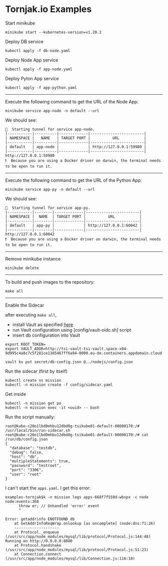 # Tornjak.io Examples

Start minikube
```
minikube start --kubernetes-version=v1.20.2
```

Deploy DB service
```
kubectl apply -f db-node.yaml
```
Deploy Node App service
```
kubectl apply -f app-node.yaml
```
Deploy Pyton App service
```
kubectl apply -f app-python.yaml
```

---

Execute the following command to get the URL of the Node App:
```
minikube service app-node -n default --url
```
We should see:
```
🏃  Starting tunnel for service app-node.
|-----------|----------|-------------|------------------------|
| NAMESPACE |   NAME   | TARGET PORT |          URL           |
|-----------|----------|-------------|------------------------|
| default   | app-node |             | http://127.0.0.1:59980 |
|-----------|----------|-------------|------------------------|
http://127.0.0.1:59980
❗  Because you are using a Docker driver on darwin, the terminal needs to be open to run it.
```
---

Execute the following command to get the URL of the Python App:
```
minikube service app-py -n default --url
```
We should see:
```
🏃  Starting tunnel for service app-py.
|-----------|--------|-------------|------------------------|
| NAMESPACE |  NAME  | TARGET PORT |          URL           |
|-----------|--------|-------------|------------------------|
| default   | app-py |             | http://127.0.0.1:60042 |
|-----------|--------|-------------|------------------------|
http://127.0.0.1:60042
❗  Because you are using a Docker driver on darwin, the terminal needs to be open to run it.
```

---
Remove minikube instance
```
minikube delete
```

---

To build and push images to the repository:
```console
make all
```
---
Enable the Sidecar

after executing `make all`,

* install Vault as specified [here](https://github.com/IBM/trusted-service-identity/blob/main/README.md#setup-vault)
* run Vault configuration using [config/vault-oidc.sh] script
* insert db configuration into Vault

```console
export ROOT_TOKEN=
export VAULT_ADDR=http://tsi-vault-tsi-vault.space-x04-9d995c4a8c7c5f281ce13d5467ff6a94-0000.eu-de.containers.appdomain.cloud

vault kv put secret/db-config.json @../nodejs/config.json
```

Run the sidecar (first by itself)

```console
kubectl create ns mission
kubectl -n mission create -f config/sidecar.yaml
```

Get inside
```console
kubectl -n mission get po
kubectl -n mission exec -it <uuid> -- bash
```

Run the script manually:
```console
root@kube-c20o1lbd0mhbu12dbd0g-tsikube01-default-00000170:/# /usr/local/bin/run-sidecar.sh
root@kube-c20o1lbd0mhbu12dbd0g-tsikube01-default-00000170:/# cat /run/db/config.json
{
  "database": "testdb",
  "debug": false,
  "host": "db",
  "multipleStatements": true,
  "password": "testroot",
  "port": "3306",
  "user": "root"
}
```

I can't start the `apps.yaml`. I get this error:

```
examples-tornjak$k -n mission logs apps-668f7f559d-wbspx -c node
node:events:368
      throw er; // Unhandled 'error' event
      ^

Error: getaddrinfo ENOTFOUND db
    at GetAddrInfoReqWrap.onlookup [as oncomplete] (node:dns:71:26)
    --------------------
    at Protocol._enqueue (/usr/src/app/node_modules/mysql/lib/protocol/Protocol.js:144:48)
Running on http://0.0.0.0:8080
    at Protocol.handshake (/usr/src/app/node_modules/mysql/lib/protocol/Protocol.js:51:23)
    at Connection.connect (/usr/src/app/node_modules/mysql/lib/Connection.js:116:18)
```
